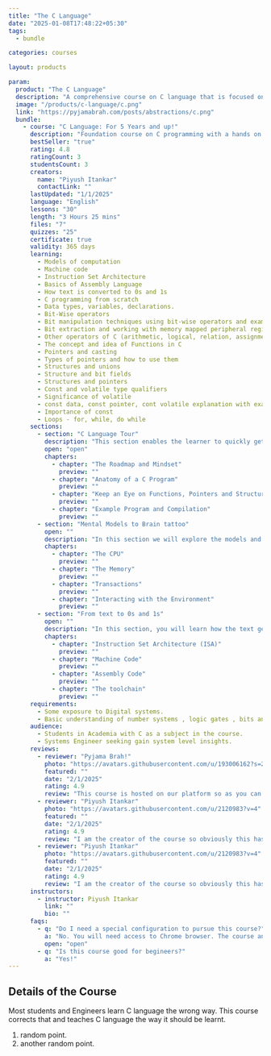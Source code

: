 ```yaml
---
title: "The C Language"
date: "2025-01-08T17:48:22+05:30"
tags:
  - bundle

categories: courses

layout: products

param:
  product: "The C Language"
  description: "A comprehensive course on C language that is focused on insights and use in industrial setting. You will start with mental models and end with the mastery of the C concepts in C."
  image: "/products/c-language/c.png"
  link: "https://pyjamabrah.com/posts/abstractions/c.png"
  bundle:
    - course: "C Language: For 5 Years and up!"
      description: "Foundation course on C programming with a hands on journey from Machine code to Design using C."
      bestSeller: "true"
      rating: 4.8
      ratingCount: 3
      studentsCount: 3
      creators:
        name: "Piyush Itankar"
        contactLink: ""
      lastUpdated: "1/1/2025"
      language: "English"
      lessons: "30"
      length: "3 Hours 25 mins"
      files: "7"
      quizzes: "25"
      certificate: true
      validity: 365 days
      learning:
        - Models of computation
        - Machine code
        - Instruction Set Architecture
        - Basics of Assembly Language
        - How text is converted to 0s and 1s
        - C programming from scratch
        - Data types, variables, declarations.
        - Bit-Wise operators
        - Bit manipulation techniques using bit-wise operators and examples
        - Bit extraction and working with memory mapped peripheral registers
        - Other operators of C (arithmetic, logical, relation, assignment )
        - The concept and idea of Functions in C
        - Pointers and casting
        - Types of pointers and how to use them
        - Structures and unions
        - Structure and bit fields
        - Structures and pointers
        - Const and volatile type qualifiers
        - Significance of volatile
        - const data, const pointer, cont volatile explanation with examples
        - Importance of const
        - Loops - for, while, do while
      sections:
        - section: "C Language Tour"
          description: "This section enables the learner to quickly get started with programming in the C language."
          open: "open"
          chapters:
            - chapter: "The Roadmap and Mindset"
              preview: ""
            - chapter: "Anatomy of a C Program"
              preview: ""
            - chapter: "Keep an Eye on Functions, Pointers and Structures."
              preview: ""
            - chapter: "Example Program and Compilation"
              preview: ""
        - section: "Mental Models to Brain tattoo"
          open: ""
          description: "In this section we will explore the models and visualisation you can use when reasoning about the system."
          chapters:
            - chapter: "The CPU"
              preview: ""
            - chapter: "The Memory"
              preview: ""
            - chapter: "Transactions"
              preview: ""
            - chapter: "Interacting with the Environment"
              preview: ""
        - section: "From text to 0s and 1s"
          open: ""
          description: "In this section, you will learn how the text gets transformed int 0s and 1s that represent the instructions in the memory."
          chapters:
            - chapter: "Instruction Set Architecture (ISA)"
              preview: ""
            - chapter: "Machine Code"
              preview: ""
            - chapter: "Assembly Code"
              preview: ""
            - chapter: "The toolchain"
              preview: ""
      requirements:
        - Some exposure to Digital systems.
        - Basic understanding of number systems , logic gates , bits and bytes.
      audience:
        - Students in Academia with C as a subject in the course.
        - Systems Engineer seeking gain system level insights.
      reviews:
        - reviewer: "Pyjama Brah!"
          photo: "https://avatars.githubusercontent.com/u/193006162?s=200&v=4"
          featured: ""
          date: "2/1/2025"
          rating: 4.9
          review: "This course is hosted on our platform so as you can predict this is an awesome course. There are no second thoughts about it."
        - reviewer: "Piyush Itankar"
          photo: "https://avatars.githubusercontent.com/u/2120983?v=4"
          featured: ""
          date: "2/1/2025"
          rating: 4.9
          review: "I am the creator of the course so obviously this has to be the best course on this topic on the planet. I should also specify that my review is heavily biased."
        - reviewer: "Piyush Itankar"
          photo: "https://avatars.githubusercontent.com/u/2120983?v=4"
          featured: ""
          date: "2/1/2025"
          rating: 4.9
          review: "I am the creator of the course so obviously this has to be the best course on this topic on the planet. I should also specify that my review is heavily biased."
      instructors:
        - instructor: Piyush Itankar
          link: ""
          bio: ""
      faqs:
        - q: "Do I need a special configuration to pursue this course?"
          a: "No. You will need access to Chrome browser. The course and the labs can all be completed online."
          open: "open"
        - q: "Is this course good for begineers?"
          a: "Yes!"
---
```


## Details  of the Course

Most students and Engineers learn C language the wrong way. This course corrects that and teaches C language the way it should be learnt.
1. random point.
1. another random point.

